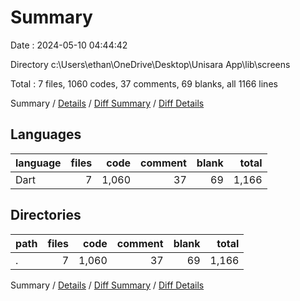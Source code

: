 # Summary

Date : 2024-05-10 04:44:42

Directory c:\\Users\\ethan\\OneDrive\\Desktop\\Unisara App\\lib\\screens

Total : 7 files,  1060 codes, 37 comments, 69 blanks, all 1166 lines

Summary / [Details](details.md) / [Diff Summary](diff.md) / [Diff Details](diff-details.md)

## Languages
| language | files | code | comment | blank | total |
| :--- | ---: | ---: | ---: | ---: | ---: |
| Dart | 7 | 1,060 | 37 | 69 | 1,166 |

## Directories
| path | files | code | comment | blank | total |
| :--- | ---: | ---: | ---: | ---: | ---: |
| . | 7 | 1,060 | 37 | 69 | 1,166 |

Summary / [Details](details.md) / [Diff Summary](diff.md) / [Diff Details](diff-details.md)
